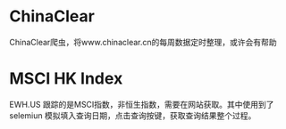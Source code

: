 # ChinaClear
ChinaClear爬虫，将www.chinaclear.cn的每周数据定时整理，或许会有帮助

MSCI HK Index
=============
EWH.US 跟踪的是MSCI指数，非恒生指数，需要在网站获取。其中使用到了selemiun 模拟填入查询日期，点击查询按键，获取查询结果整个过程。
